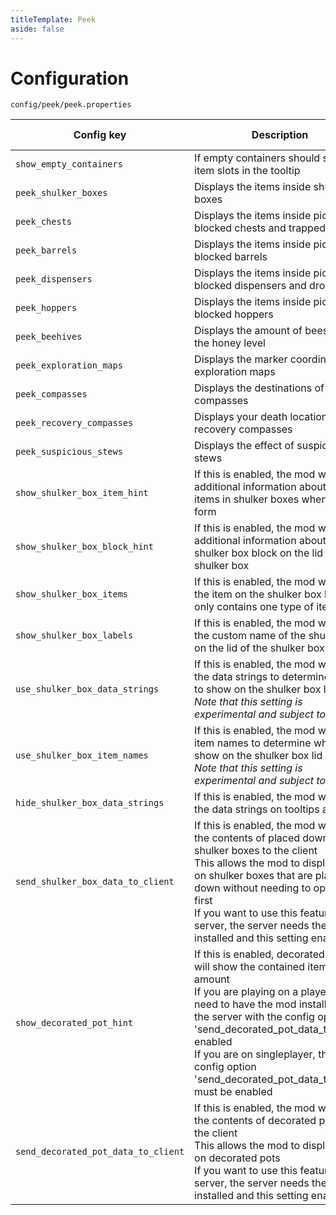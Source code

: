 ```yaml
---
titleTemplate: Peek
aside: false
---
```


# Configuration

`config/peek/peek.properties`

| Config key                          | Description                                                                                                                                                                                                                                                                                                                              | Default value |
| ----------------------------------- | ---------------------------------------------------------------------------------------------------------------------------------------------------------------------------------------------------------------------------------------------------------------------------------------------------------------------------------------- | ------------- |
| `show_empty_containers`             | If empty containers should show the item slots in the tooltip                                                                                                                                                                                                                                                                            | `false`       |
| `peek_shulker_boxes`                | Displays the items inside shulker boxes                                                                                                                                                                                                                                                                                                  | `true`        |
| `peek_chests`                       | Displays the items inside pick-blocked chests and trapped chests                                                                                                                                                                                                                                                                         | `true`        |
| `peek_barrels`                      | Displays the items inside pick-blocked barrels                                                                                                                                                                                                                                                                                           | `true`        |
| `peek_dispensers`                   | Displays the items inside pick-blocked dispensers and droppers                                                                                                                                                                                                                                                                           | `true`        |
| `peek_hoppers`                      | Displays the items inside pick-blocked hoppers                                                                                                                                                                                                                                                                                           | `true`        |
| `peek_beehives`                     | Displays the amount of bees and the honey level                                                                                                                                                                                                                                                                                          | `true`        |
| `peek_exploration_maps`             | Displays the marker coordinates of exploration maps                                                                                                                                                                                                                                                                                      | `true`        |
| `peek_compasses`                    | Displays the destinations of compasses                                                                                                                                                                                                                                                                                                   | `true`        |
| `peek_recovery_compasses`           | Displays your death location on recovery compasses                                                                                                                                                                                                                                                                                       | `true`        |
| `peek_suspicious_stews`             | Displays the effect of suspicious stews                                                                                                                                                                                                                                                                                                  | `true`        |
| `show_shulker_box_item_hint`        | If this is enabled, the mod will show additional information about the items in shulker boxes when in item form                                                                                                                                                                                                                          | `true`        |
| `show_shulker_box_block_hint`       | If this is enabled, the mod will show additional information about the shulker box block on the lid of the shulker box                                                                                                                                                                                                                   | `true`        |
| `show_shulker_box_items`            | If this is enabled, the mod will show the item on the shulker box lid if it only contains one type of item                                                                                                                                                                                                                               | `true`        |
| `show_shulker_box_labels`           | If this is enabled, the mod will show the custom name of the shulker box on the lid of the shulker box                                                                                                                                                                                                                                   | `true`        |
| `use_shulker_box_data_strings`      | If this is enabled, the mod will use the data strings to determine what to show on the shulker box lid<br/>*Note that this setting is experimental and subject to change*                                                                                                                                                                | `false`       |
| `use_shulker_box_item_names`        | If this is enabled, the mod will use item names to determine what to show on the shulker box lid<br/>*Note that this setting is experimental and subject to change*                                                                                                                                                                      | `false`       |
| `hide_shulker_box_data_strings`     | If this is enabled, the mod will hide the data strings on tooltips and GUIs                                                                                                                                                                                                                                                              | `true`        |
| `send_shulker_box_data_to_client`   | If this is enabled, the mod will send the contents of placed down shulker boxes to the client<br/>This allows the mod to display hints on shulker boxes that are placed down without needing to open them first<br/>If you want to use this feature on a server, the server needs the mod installed and this setting enabled             | `true`        |
| `show_decorated_pot_hint`           | If this is enabled, decorated pots will show the contained item and amount<br/>If you are playing on a player, you need to have the mod installed on the server with the config option 'send_decorated_pot_data_to_client' enabled<br/>If you are on singleplayer, the config option 'send_decorated_pot_data_to_client' must be enabled | `false`       |
| `send_decorated_pot_data_to_client` | If this is enabled, the mod will send the contents of decorated pots to the client<br/>This allows the mod to display hints on decorated pots<br/>If you want to use this feature on a server, the server needs the mod installed and this setting enabled                                                                               | `true`        |

